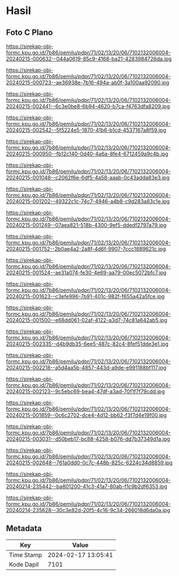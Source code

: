 # Hasil

## Foto C Plano

https://sirekap-obj-formc.kpu.go.id/7b86/pemilu/pdpr/71/02/13/20/06/7102132006004-20240215-000632--044a0619-85c9-4168-ba21-4283984726da.jpg

https://sirekap-obj-formc.kpu.go.id/7b86/pemilu/pdpr/71/02/13/20/06/7102132006004-20240215-000723--ae36938e-7b16-494a-ab0f-3a100aa92090.jpg

https://sirekap-obj-formc.kpu.go.id/7b86/pemilu/pdpr/71/02/13/20/06/7102132006004-20240215-002441--6c3e0be8-6b94-4620-b7ca-f4763dfa8209.jpg

https://sirekap-obj-formc.kpu.go.id/7b86/pemilu/pdpr/71/02/13/20/06/7102132006004-20240215-002542--5f5224e5-1870-41b6-b1cd-4537167a8f59.jpg

https://sirekap-obj-formc.kpu.go.id/7b86/pemilu/pdpr/71/02/13/20/06/7102132006004-20240215-000950--fb12c140-0d40-4a6a-8fe4-6712459a9c4b.jpg

https://sirekap-obj-formc.kpu.go.id/7b86/pemilu/pdpr/71/02/13/20/06/7102132006004-20240215-001048--c2062f6e-6df5-4a58-aaab-0c43adda83e3.jpg

https://sirekap-obj-formc.kpu.go.id/7b86/pemilu/pdpr/71/02/13/20/06/7102132006004-20240215-001202--49322c1c-74c7-4946-a4b8-c9d283a83c1e.jpg

https://sirekap-obj-formc.kpu.go.id/7b86/pemilu/pdpr/71/02/13/20/06/7102132006004-20240215-001249--07aea821-518b-4300-9ef5-ddedf2797a79.jpg

https://sirekap-obj-formc.kpu.go.id/7b86/pemilu/pdpr/71/02/13/20/06/7102132006004-20240215-001752--2b0ae4a2-2a8f-4d6f-9907-7ccc1889621c.jpg

https://sirekap-obj-formc.kpu.go.id/7b86/pemilu/pdpr/71/02/13/20/06/7102132006004-20240215-001524--ae31a074-fe30-4e69-aa79-00ec5072bfc7.jpg

https://sirekap-obj-formc.kpu.go.id/7b86/pemilu/pdpr/71/02/13/20/06/7102132006004-20240215-001623--c3efe996-7b91-401c-982f-f655a42a5fce.jpg

https://sirekap-obj-formc.kpu.go.id/7b86/pemilu/pdpr/71/02/13/20/06/7102132006004-20240215-001500--e68dd061-02af-4122-a3d7-74c81a642ab5.jpg

https://sirekap-obj-formc.kpu.go.id/7b86/pemilu/pdpr/71/02/13/20/06/7102132006004-20240215-002335--d4b9db35-6ee5-487c-82c4-8fef51dde3e1.jpg

https://sirekap-obj-formc.kpu.go.id/7b86/pemilu/pdpr/71/02/13/20/06/7102132006004-20240215-002218--a5d4aa5b-4857-443d-a9de-e991188bf117.jpg

https://sirekap-obj-formc.kpu.go.id/7b86/pemilu/pdpr/71/02/13/20/06/7102132006004-20240215-002123--9c5ebc69-bea4-47df-a3ad-70f1f7f79cdd.jpg

https://sirekap-obj-formc.kpu.go.id/7b86/pemilu/pdpr/71/02/13/20/06/7102132006004-20240215-001859--0c6c2702-dce4-4d12-bb62-f3f7d4e19f00.jpg

https://sirekap-obj-formc.kpu.go.id/7b86/pemilu/pdpr/71/02/13/20/06/7102132006004-20240215-003031--d50beb17-bc88-4258-b076-dd7b37349d1a.jpg

https://sirekap-obj-formc.kpu.go.id/7b86/pemilu/pdpr/71/02/13/20/06/7102132006004-20240215-002648--761a0dd0-0c7c-448b-825c-6224c34d8859.jpg

https://sirekap-obj-formc.kpu.go.id/7b86/pemilu/pdpr/71/02/13/20/06/7102132006004-20240214-235442--ba801200-41c3-41a7-80ab-f1c9b2df6353.jpg

https://sirekap-obj-formc.kpu.go.id/7b86/pemilu/pdpr/71/02/13/20/06/7102132006004-20240214-235628--30c3e82d-20f5-4c16-9c34-266018d6da0a.jpg


## Metadata

| Key        | Value               |
| ---------- | ------------------- |
| Time Stamp | 2024-02-17 13:05:41 |
| Kode Dapil | 7101                |



